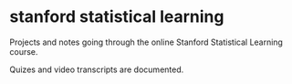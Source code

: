 # stanford statistical learning
Projects and notes going through the online Stanford Statistical Learning course.

Quizes and video transcripts are documented.